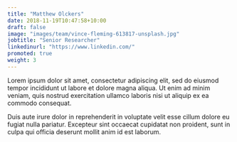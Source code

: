 ```yaml
---
title: "Matthew Olckers"
date: 2018-11-19T10:47:58+10:00
draft: false
image: "images/team/vince-fleming-613817-unsplash.jpg"
jobtitle: "Senior Researcher"
linkedinurl: "https://www.linkedin.com/"
promoted: true
weight: 3
---
```


Lorem ipsum dolor sit amet, consectetur adipiscing elit, sed do eiusmod tempor incididunt ut labore et dolore magna aliqua. Ut enim ad minim veniam, quis nostrud exercitation ullamco laboris nisi ut aliquip ex ea commodo consequat.

Duis aute irure dolor in reprehenderit in voluptate velit esse cillum dolore eu fugiat nulla pariatur. Excepteur sint occaecat cupidatat non proident, sunt in culpa qui officia deserunt mollit anim id est laborum.
